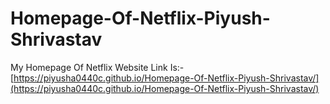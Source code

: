 # Homepage-Of-Netflix-Piyush-Shrivastav
My Homepage Of Netflix Website Link Is:-
[https://piyusha0440c.github.io/Homepage-Of-Netflix-Piyush-Shrivastav/](https://piyusha0440c.github.io/Homepage-Of-Netflix-Piyush-Shrivastav/)
